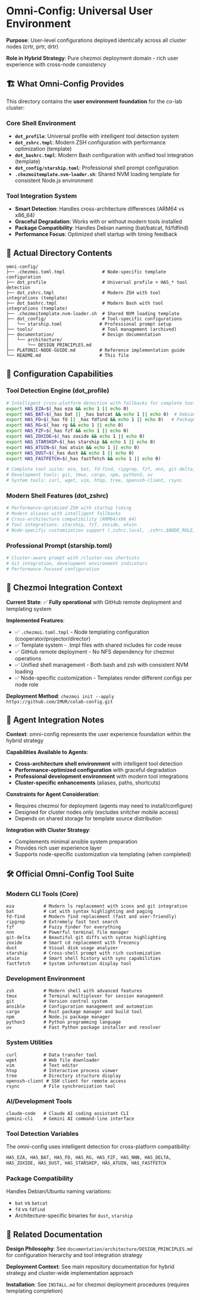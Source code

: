 # Omni-Config: Universal User Environment

**Purpose**: User-level configurations deployed identically across all cluster nodes (crtr, prtr, drtr)

**Role in Hybrid Strategy**: Pure chezmoi deployment domain - rich user experience with cross-node consistency

## 🏗️ What Omni-Config Provides

This directory contains the **user environment foundation** for the co-lab cluster:

### **Core Shell Environment**
- **`dot_profile`**: Universal profile with intelligent tool detection system
- **`dot_zshrc.tmpl`**: Modern ZSH configuration with performance optimization (template)
- **`dot_bashrc.tmpl`**: Modern Bash configuration with unified tool integration (template)
- **`dot_config/starship.toml`**: Professional shell prompt configuration
- **`.chezmoitemplate.nvm-loader.sh`**: Shared NVM loading template for consistent Node.js environment

### **Tool Integration System**
- **Smart Detection**: Handles cross-architecture differences (ARM64 vs x86_64)
- **Graceful Degradation**: Works with or without modern tools installed
- **Package Compatibility**: Handles Debian naming (bat/batcat, fd/fdfind)
- **Performance Focus**: Optimized shell startup with timing feedback

## 📁 Actual Directory Contents

```
omni-config/
├── .chezmoi.toml.tmpl              # Node-specific template configuration
├── dot_profile                     # Universal profile + HAS_* tool detection
├── dot_zshrc.tmpl                  # Modern ZSH with tool integrations (template)
├── dot_bashrc.tmpl                 # Modern Bash with tool integrations (template)
├── .chezmoitemplate.nvm-loader.sh  # Shared NVM loading template
├── dot_config/                     # Tool-specific configurations
│   └── starship.toml              # Professional prompt setup
├── tools/                          # Tool management (archived)
├── documentation/                  # Design documentation
│   └── architecture/
│       └── DESIGN_PRINCIPLES.md
├── PLATONIC-NODE-GUIDE.md         # Reference implementation guide
└── README.md                      # This file
```

## 🔧 Configuration Capabilities

### **Tool Detection Engine** (dot_profile)
```bash
# Intelligent cross-platform detection with fallbacks for complete tool suite:
export HAS_EZA=$(_has eza && echo 1 || echo 0)
export HAS_BAT=$(_has bat || _has batcat && echo 1 || echo 0)  # Debian compatibility
export HAS_FD=$(_has fd || _has fdfind && echo 1 || echo 0)   # Package name handling
export HAS_RG=$(_has rg && echo 1 || echo 0)
export HAS_FZF=$(_has fzf && echo 1 || echo 0)
export HAS_ZOXIDE=$(_has zoxide && echo 1 || echo 0)
export HAS_STARSHIP=$(_has starship && echo 1 || echo 0)
export HAS_ATUIN=$(_has atuin && echo 1 || echo 0)
export HAS_DUST=$(_has dust && echo 1 || echo 0)
export HAS_FASTFETCH=$(_has fastfetch && echo 1 || echo 0)

# Complete tool suite: eza, bat, fd-find, ripgrep, fzf, nnn, git-delta, zoxide, dust, starship, atuin, fastfetch
# Development tools: git, tmux, cargo, npm, python3, uv
# System tools: curl, wget, vim, htop, tree, openssh-client, rsync
```

### **Modern Shell Features** (dot_zshrc)
```bash
# Performance-optimized ZSH with startup timing
# Modern aliases with intelligent fallbacks
# Cross-architecture compatibility (ARM64/x86_64)
# Tool integrations: starship, fzf, zoxide, atuin
# Node-specific customization support (.zshrc.local, .zshrc.$NODE_ROLE)
```

### **Professional Prompt** (starship.toml)
```toml
# Cluster-aware prompt with /cluster-nas shortcuts
# Git integration, development environment indicators
# Performance-focused configuration
```

## 🎯 Chezmoi Integration Context

**Current State**: ✅ **Fully operational** with GitHub remote deployment and templating system

**Implemented Features**:
- ✅ `.chezmoi.toml.tmpl` - Node templating configuration (cooperator/projector/director)
- ✅ Template system - .tmpl files with shared includes for code reuse
- ✅ GitHub remote deployment - No NFS dependency for chezmoi operations
- ✅ Unified shell management - Both bash and zsh with consistent NVM loading
- ✅ Node-specific customization - Templates render different configs per node role

**Deployment Method**: `chezmoi init --apply https://github.com/IMUR/colab-config.git`

## 🧭 Agent Integration Notes

**Context**: omni-config represents the user experience foundation within the hybrid strategy

**Capabilities Available to Agents**:
- **Cross-architecture shell environment** with intelligent tool detection
- **Performance-optimized configuration** with graceful degradation
- **Professional development environment** with modern tool integrations
- **Cluster-specific enhancements** (aliases, paths, shortcuts)

**Constraints for Agent Consideration**:
- Requires chezmoi for deployment (agents may need to install/configure)
- Designed for cluster nodes only (excludes snitcher mobile access)
- Depends on shared storage for template source distribution

**Integration with Cluster Strategy**:
- Complements minimal ansible system preparation
- Provides rich user experience layer
- Supports node-specific customization via templating (when completed)

## 🛠️ Official Omni-Config Tool Suite

### **Modern CLI Tools (Core)**
```
eza           # Modern ls replacement with icons and git integration
bat           # cat with syntax highlighting and paging
fd-find       # Modern find replacement (fast and user-friendly)
ripgrep       # Extremely fast text search
fzf           # Fuzzy finder for everything
nnn           # Powerful terminal file manager
git-delta     # Beautiful git diffs with syntax highlighting
zoxide        # Smart cd replacement with frecency
dust          # Visual disk usage analyzer
starship      # Cross-shell prompt with rich customization
atuin         # Smart shell history with sync capabilities
fastfetch     # System information display tool
```

### **Development Environment**
```
zsh           # Modern shell with advanced features
tmux          # Terminal multiplexer for session management
git           # Version control system
ansible       # Configuration management and automation
cargo         # Rust package manager and build tool
npm           # Node.js package manager
python3       # Python programming language
uv            # Fast Python package installer and resolver
```

### **System Utilities**
```
curl          # Data transfer tool
wget          # Web file downloader
vim           # Text editor
htop          # Interactive process viewer
tree          # Directory structure display
openssh-client # SSH client for remote access
rsync         # File synchronization tool
```

### **AI/Development Tools**
```
claude-code   # Claude AI coding assistant CLI
gemini-cli    # Gemini AI command-line interface
```

### **Tool Detection Variables**
The omni-config uses intelligent detection for cross-platform compatibility:
```bash
HAS_EZA, HAS_BAT, HAS_FD, HAS_RG, HAS_FZF, HAS_NNN, HAS_DELTA,
HAS_ZOXIDE, HAS_DUST, HAS_STARSHIP, HAS_ATUIN, HAS_FASTFETCH
```

### **Package Compatibility**
Handles Debian/Ubuntu naming variations:
- `bat` vs `batcat`
- `fd` vs `fdfind`
- Architecture-specific binaries for `dust`, `starship`

## 🔗 Related Documentation

**Design Philosophy**: See `documentation/architecture/DESIGN_PRINCIPLES.md` for configuration hierarchy and tool integration strategy

**Deployment Context**: See main repository documentation for hybrid strategy and cluster-wide implementation approach

**Installation**: See `INSTALL.md` for chezmoi deployment procedures (requires templating completion)